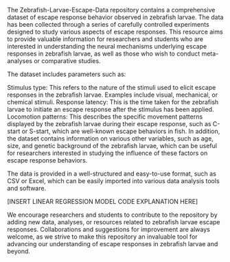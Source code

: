 The Zebrafish-Larvae-Escape-Data repository contains a comprehensive dataset of escape response behavior observed in zebrafish larvae. The data has been collected through a series of carefully controlled experiments designed to study various aspects of escape responses. This resource aims to provide valuable information for researchers and students who are interested in understanding the neural mechanisms underlying escape responses in zebrafish larvae, as well as those who wish to conduct meta-analyses or comparative studies.

The dataset includes parameters such as:

Stimulus type: This refers to the nature of the stimuli used to elicit escape responses in the zebrafish larvae. Examples include visual, mechanical, or chemical stimuli.
Response latency: This is the time taken for the zebrafish larvae to initiate an escape response after the stimulus has been applied.
Locomotion patterns: This describes the specific movement patterns displayed by the zebrafish larvae during their escape response, such as C-start or S-start, which are well-known escape behaviors in fish.
In addition, the dataset contains information on various other variables, such as age, size, and genetic background of the zebrafish larvae, which can be useful for researchers interested in studying the influence of these factors on escape response behaviors.

The data is provided in a well-structured and easy-to-use format, such as CSV or Excel, which can be easily imported into various data analysis tools and software.

[INSERT LINEAR REGRESSION MODEL CODE EXPLANATION HERE]

We encourage researchers and students to contribute to the repository by adding new data, analyses, or resources related to zebrafish larvae escape responses. Collaborations and suggestions for improvement are always welcome, as we strive to make this repository an invaluable tool for advancing our understanding of escape responses in zebrafish larvae and beyond.
